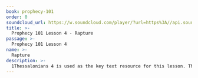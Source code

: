 ```yaml
---
book: prophecy-101
order: 0
soundcloud_url: https://w.soundcloud.com/player/?url=https%3A//api.soundcloud.com/tracks/
title: >-
  Prophecy 101 Lesson 4 - Rapture
passage: >-
  Prophecy 101 Lesson 4
name: >-
  Rapture
description: >-
  1Thessalonians 4 is used as the key text resource for this lesson. The rapture is not to be confused with the Second Coming of Jesus Christ (ref. Revelation 19).  The rapture is only spoken of by the Apostle Paul in the New Testament book of 1Thessalonians 4. It is the time prior to, during or at the end of the Great Tribulation (there is difference of viewpoint among careful thinkers), when Christians will suddenly disappear from the earth and meet Jesus in the air.
---
```


